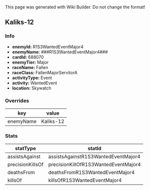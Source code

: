 <span class="wiki-builder">This page was generated with Wiki Builder. Do not change the format!</span>

## Kaliks-12
### Info
* **enemyId:** R1S3WantedEventMajor4
* **enemyName:** ###R1S3WantedEventMajor4###
* **cardId:** 688070
* **enemyTier:** Major
* **raceName:** Fallen
* **raceClass:** FallenMajorServitorA
* **activityType:** Event
* **activity:** WantedEvent
* **location:** Skywatch

### Overrides
key | value
--- | -----
enemyName | Kaliks-12

### Stats
statType | statId
-------- | ------
assistsAgainst | assistsAgainstR1S3WantedEventMajor4
precisionKillsOf | precisionKillOfR1S3WantedEventMajor4
deathsFrom | deathsFromR1S3WantedEventMajor4
killsOf | killsOfR1S3WantedEventMajor4

